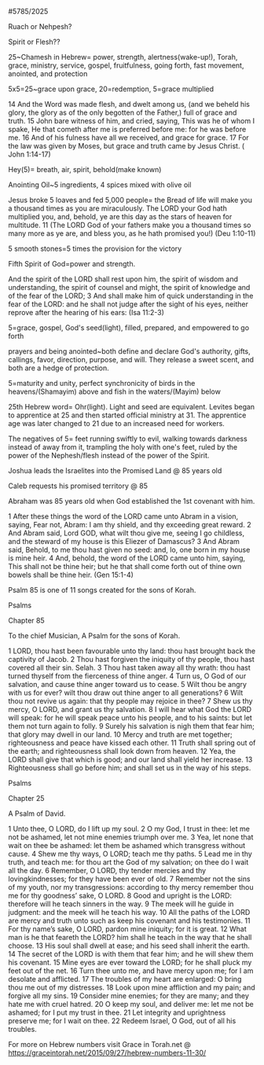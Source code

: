 #5785/2025

Ruach or Nehpesh?

Spirit or Flesh??

25~Chamesh in Hebrew= power, strength, alertness(wake-up!), Torah, grace, ministry, service, gospel, fruitfulness, going forth, fast movement, anointed, and protection

5x5=25~grace upon grace, 20=redemption, 5=grace multiplied

14 And the Word was made flesh, and dwelt among us, (and we beheld his glory, the glory as of the only begotten of the Father,) full of grace and truth.
15 John bare witness of him, and cried, saying, This was he of whom I spake, He that cometh after me is preferred before me: for he was before me. 16 And of his fulness have all we received, and grace for grace. 17 For the law was given by Moses, but grace and truth came by Jesus Christ. ( John 1:14-17)

Hey(5)= breath, air, spirit, behold(make known)

Anointing Oil~5 ingredients, 4 spices mixed with olive oil

Jesus broke 5 loaves and fed 5,000 people= the Bread of life will make you a thousand times as you are miraculously.
The LORD your God hath multiplied you, and, behold, ye are this day as the stars of heaven for multitude. 11 (The LORD God of your fathers make you a thousand times so many more as ye are, and bless you, as he hath promised you!) (Deu 1:10-11)

5 smooth stones=5 times the provision for the victory

Fifth Spirit of God=power and strength.

And the spirit of the LORD shall rest upon him, the spirit of wisdom and understanding, the spirit of counsel and might, the spirit of knowledge and of the fear of the LORD; 3 And shall make him of quick understanding in the fear of the LORD: and he shall not judge after the sight of his eyes, neither reprove after the hearing of his ears:
(Isa 11:2-3)

5=grace, gospel, God's seed(light), filled, prepared, and empowered to go forth

prayers and being anointed~both define and declare God's authority, gifts, callings, favor, direction, purpose, and will. They release a sweet scent, and both are a hedge of protection.

5=maturity and unity, perfect synchronicity of birds in the heavens/(Shamayim) above and fish in the waters/(Mayim) below

25th Hebrew word= Ohr(light). Light and seed are equivalent. Levites began to apprentice at 25 and then started official ministry at 31. The apprentice age was later changed to 21 due to an increased need for workers.

The negatives of 5= feet running swiftly to evil, walking towards darkness instead of away from it, trampling the holy with one's feet, ruled by the power of the Nephesh/flesh instead of the power of the Spirit.

Joshua leads the Israelites into the Promised Land @ 85 years old

Caleb requests his promised territory @ 85

Abraham was 85 years old when God established the 1st covenant with him.

1 After these things the word of the LORD came unto Abram in a vision, saying, Fear not, Abram: I am thy shield, and thy exceeding great reward. 2 And Abram said, Lord GOD, what wilt thou give me, seeing I go childless, and the steward of my house is this Eliezer of Damascus? 3 And Abram said, Behold, to me thou hast given no seed: and, lo, one born in my house is mine heir. 4 And, behold, the word of the LORD came unto him, saying, This shall not be thine heir; but he that shall come forth out of thine own bowels shall be thine heir. (Gen 15:1-4)

Psalm 85 is one of 11 songs created for the sons of Korah.

Psalms​​

Chapter 85

To the chief Musician, A Psalm for the sons of Korah.

1 LORD, thou hast been favourable unto thy land: thou hast brought back the captivity of Jacob. 2 Thou hast forgiven the iniquity of thy people, thou hast covered all their sin. Selah. 3 Thou hast taken away all thy wrath: thou hast turned thyself from the fierceness of thine anger. 4 Turn us, O God of our salvation, and cause thine anger toward us to cease. 5 Wilt thou be angry with us for ever? wilt thou draw out thine anger to all generations? 6 Wilt thou not revive us again: that thy people may rejoice in thee? 7 Shew us thy mercy, O LORD, and grant us thy salvation. 8 I will hear what God the LORD will speak: for he will speak peace unto his people, and to his saints: but let them not turn again to folly. 9 Surely his salvation is nigh them that fear him; that glory may dwell in our land. 10 Mercy and truth are met together; righteousness and peace have kissed each other. 11 Truth shall spring out of the earth; and righteousness shall look down from heaven. 12 Yea, the LORD shall give that which is good; and our land shall yield her increase. 13 Righteousness shall go before him; and shall set us in the way of his steps.


Psalms​​

Chapter 25

A Psalm of David.

1 Unto thee, O LORD, do I lift up my soul. 2 O my God, I trust in thee: let me not be ashamed, let not mine enemies triumph over me. 3 Yea, let none that wait on thee be ashamed: let them be ashamed which transgress without cause. 4 Shew me thy ways, O LORD; teach me thy paths. 5 Lead me in thy truth, and teach me: for thou art the God of my salvation; on thee do I wait all the day. 6 Remember, O LORD, thy tender mercies and thy lovingkindnesses; for they have been ever of old. 7 Remember not the sins of my youth, nor my transgressions: according to thy mercy remember thou me for thy goodness’ sake, O LORD. 8 Good and upright is the LORD: therefore will he teach sinners in the way. 9 The meek will he guide in judgment: and the meek will he teach his way. 10 All the paths of the LORD are mercy and truth unto such as keep his covenant and his testimonies. 11 For thy name’s sake, O LORD, pardon mine iniquity; for it is great. 12 What man is he that feareth the LORD? him shall he teach in the way that he shall choose. 13 His soul shall dwell at ease; and his seed shall inherit the earth. 14 The secret of the LORD is with them that fear him; and he will shew them his covenant. 15 Mine eyes are ever toward the LORD; for he shall pluck my feet out of the net. 16 Turn thee unto me, and have mercy upon me; for I am desolate and afflicted. 17 The troubles of my heart are enlarged: O bring thou me out of my distresses. 18 Look upon mine affliction and my pain; and forgive all my sins. 19 Consider mine enemies; for they are many; and they hate me with cruel hatred. 20 O keep my soul, and deliver me: let me not be ashamed; for I put my trust in thee. 21 Let integrity and uprightness preserve me; for I wait on thee. 22 Redeem Israel, O God, out of all his troubles.


For more on Hebrew numbers visit Grace in Torah.net @ https://graceintorah.net/2015/09/27/hebrew-numbers-11-30/

